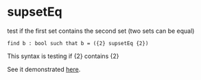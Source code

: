 # supsetEq

test if the first set contains the second set (two sets can be equal)

```essence
find b : bool such that b = ({2} supsetEq {2})
```
This syntax is testing if {2} contains {2}

See it demonstrated [here](https://github.com/conjure-cp/conjure/blob/main/docs/Set_operators.ipynb).
